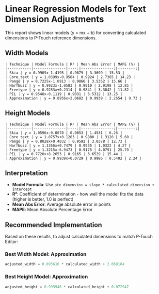 # Linear Regression Models for Text Dimension Adjustments

This report shows linear models (y = mx + b) for converting calculated dimensions to P-Touch reference dimensions.

## Width Models

```
| Technique | Model Formula | R² | Mean Abs Error | MAPE (%) |
|-----------|---------------|----:|---------------:|--------:|
| Skia | y = 0.9909x-1.4195 | 0.9879 | 3.3699 | 15.53 |
| Core_text | y = 1.0399x-0.9584 | 0.9924 | 2.7365 | 14.23 |
| Pango | y = 0.7225x-1.0913 | 0.9866 | 3.5352 | 15.66 |
| Harfbuzz | y = 0.9923x-1.0583 | 0.9910 | 2.9198 | 12.85 |
| Freetype | y = 0.9283x+0.2314 | 0.9841 | 3.3842 | 11.82 |
| PIL | y = 0.9548x-0.1119 | 0.9831 | 3.5312 | 13.25 |
| Approximation | y = 0.8956x+2.0682 | 0.9939 | 2.2654 | 9.73 |
```

## Height Models

```
| Technique | Model Formula | R² | Mean Abs Error | MAPE (%) |
|-----------|---------------|----:|---------------:|--------:|
| Skia | y = 1.0596x-0.0070 | 0.9853 | 1.4531 | 6.26 |
| Core_text | y = 1.0757x+0.1283 | 0.9880 | 1.3120 | 5.60 |
| Pango | y = 0.8028x+0.4032 | 0.9592 | 3.0378 | 12.73 |
| Harfbuzz | y = 1.1366x+0.7479 | 0.9935 | 1.0322 | 4.27 |
| Freetype | y = 1.3215x-6.9473 | 0.9175 | 4.0791 | 25.79 |
| PIL | y = 0.7720x+8.2653 | 0.9165 | 3.6529 | 15.44 |
| Approximation | y = 0.9939x+0.0729 | 0.9986 | 0.5402 | 2.24 |
```

## Interpretation

- **Model Formula**: Use `pte_dimension = slope * calculated_dimension + intercept`
- **R²**: Coefficient of determination - how well the model fits the data (higher is better, 1.0 is perfect)
- **Mean Abs Error**: Average absolute error in points
- **MAPE**: Mean Absolute Percentage Error

## Recommended Implementation

Based on these results, to adjust calculated dimensions to match P-Touch Editor:

### Best Width Model: Approximation
```python
adjusted_width = 0.895610 * calculated_width + 2.068184
```

### Best Height Model: Approximation
```python
adjusted_height = 0.993946 * calculated_height + 0.072947
```